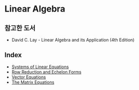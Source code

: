 # Linear Algebra

## 참고한 도서

- David C. Lay - Linear Algebra and its Application (4th Edition)


## Index

- [Systems of Linear Equations](https://github.com/kwan3854/Dev-log/tree/master/Study/Linear_Algebra/LA1-Systems_of_Linear_Equations.md)
- [Row Reduction and Echelon Forms](https://github.com/kwan3854/Dev-log/tree/master/Study/Linear_Algebra/LA2-Row_Reduction_and_Echelon_Forms.md)
- [Vector Equations](https://github.com/kwan3854/Dev-log/tree/master/Study/Linear_Algebra/LA3-Vector_Equations.md)
- [The Matrix Equations](https://github.com/kwan3854/Dev-log/tree/master/Study/Linear_Algebra/LA4-The_Matrix_Equations.md)